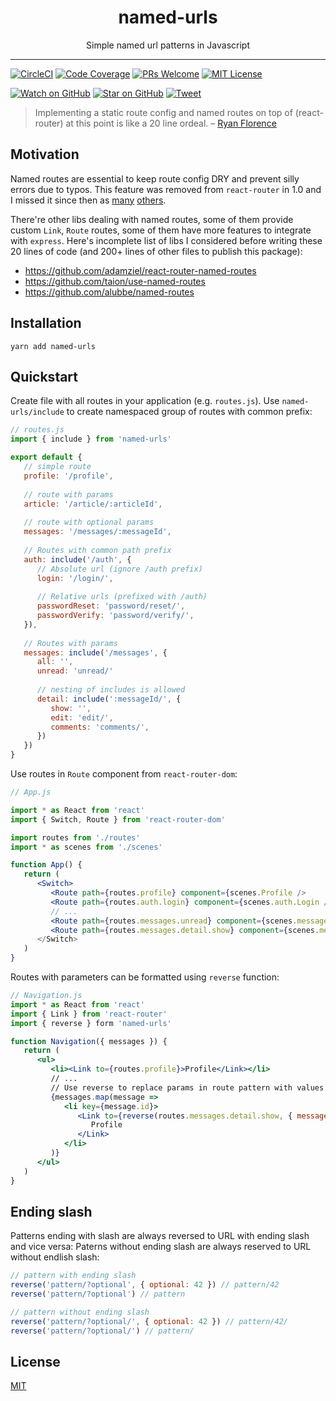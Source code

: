 <div align="center">
<h1>named-urls</h1>

Simple named url patterns in Javascript
</div>

<hr />

[![CircleCI][Badge-CI]][CI]
[![Code Coverage][Badge-Coverage]][Coverage]
[![PRs Welcome][Badge-PRWelcome]][PRWelcome]
[![MIT License][Badge-License]][LICENSE]

[![Watch on GitHub][Badge-Watch]][Watch]
[![Star on GitHub][Badge-Stars]][Star]
[![Tweet][Badge-Twitter]][Twitter]

> Implementing a static route config and named routes on top of (react-router) at this point is like a 20 line ordeal.
– [Ryan Florence](https://github.com/ReactTraining/react-router/issues/1840#issuecomment-284972773)

## Motivation

Named routes are essential to keep route config DRY and prevent silly errors
due to typos. This feature was removed from `react-router` in 1.0 and I missed
it since then as [many](https://github.com/ReactTraining/react-router/issues/5160)
[others](https://github.com/ReactTraining/react-router/issues/1840).

There're other libs dealing with named routes, some of them provide custom
`Link`, `Route` routes, some of them have more features to integrate with
`express`. Here's incomplete list of libs I considered before writing these
20 lines of code (and 200+ lines of other files to publish this package):

- https://github.com/adamziel/react-router-named-routes
- https://github.com/taion/use-named-routes
- https://github.com/alubbe/named-routes

## Installation

```
yarn add named-urls
```

## Quickstart

Create file with all routes in your application (e.g. `routes.js`). Use
`named-urls/include` to create namespaced group of routes with common prefix:

```jsx
// routes.js
import { include } from 'named-urls'

export default {
   // simple route
   profile: '/profile',
   
   // route with params
   article: '/article/:articleId',
   
   // route with optional params
   messages: '/messages/:messageId',
   
   // Routes with common path prefix
   auth: include('/auth', {
      // Absolute url (ignore /auth prefix)
      login: '/login/',
      
      // Relative urls (prefixed with /auth)
      passwordReset: 'password/reset/',
      passwordVerify: 'password/verify/',
   }),
   
   // Routes with params
   messages: include('/messages', {
      all: '',
      unread: 'unread/'
      
      // nesting of includes is allowed
      detail: include(':messageId/', {
         show: '',
         edit: 'edit/',
         comments: 'comments/',
      })
   })
}
```

Use routes in `Route` component from `react-router-dom`:

```jsx
// App.js

import * as React from 'react'
import { Switch, Route } from 'react-router-dom'

import routes from './routes'
import * as scenes from './scenes'

function App() {
   return (
      <Switch>
         <Route path={routes.profile} component={scenes.Profile />
         <Route path={routes.auth.login} component={scenes.auth.Login />
         // ...
         <Route path={routes.messages.unread} component={scenes.messages.Unread />
         <Route path={routes.messages.detail.show} component={scenes.messages.Detail />
      </Switch>
   )
}
```

Routes with parameters can be formatted using `reverse` function:

```jsx
// Navigation.js
import * as React from 'react'
import { Link } from 'react-router'
import { reverse } form 'named-urls'

function Navigation({ messages }) {
   return (
      <ul>
         <li><Link to={routes.profile}>Profile</Link></li>
         // ...
         // Use reverse to replace params in route pattern with values
         {messages.map(message => 
            <li key={message.id}>
               <Link to={reverse(routes.messages.detail.show, { messageId: message.id })}>
                  Profile
               </Link>
            </li>
         )}
      </ul>
   )
}
```

## Ending slash

Patterns ending with slash are always reversed to URL with ending slash and vice
versa: Paterns without ending slash are always reserved to URL without endlish
slash:

```js
// pattern with ending slash
reverse('pattern/?optional', { optional: 42 }) // pattern/42
reverse('pattern/?optional') // pattern

// pattern without ending slash
reverse('pattern/?optional/', { optional: 42 }) // pattern/42/
reverse('pattern/?optional/') // pattern/
```


## License

[MIT][License]

[Badge-CI]: https://img.shields.io/circleci/project/github/tricoder42/named-urls/master.svg
[Badge-Coverage]: https://img.shields.io/codecov/c/github/tricoder42/named-urls/master.svg
[Badge-License]: https://img.shields.io/github/license/tricoder42/named-urls.svg
[Badge-Watch]: https://img.shields.io/github/watchers/tricoder42/named-urls.svg?style=social&label=Watch
[Badge-Stars]: https://img.shields.io/github/stars/tricoder42/named-urls.svg?style=social&label=Stars
[Badge-Twitter]: https://img.shields.io/twitter/url/https/github.com/tricoder42/named-urls.svg?style=social
[Badge-PRWelcome]: https://img.shields.io/badge/PRs-welcome-brightgreen.svg?style=flat-square

[CI]: https://circleci.com/gh/tricoder42/named-urls/tree/master
[Coverage]: https://codecov.io/gh/tricoder42/named-urls
[License]: https://github.com/tricoder42/named-urls/blob/master/LICENSE
[Watch]: https://github.com/tricoder42/named-urls/watchers
[Star]: https://github.com/tricoder42/named-urls/stargazers
[Twitter]: https://twitter.com/intent/tweet?text=Check%20out%20named-urls!%20https://github.com/tricoder42/named-urls%20%F0%9F%91%8D
[PRWelcome]: http://makeapullrequest.com
